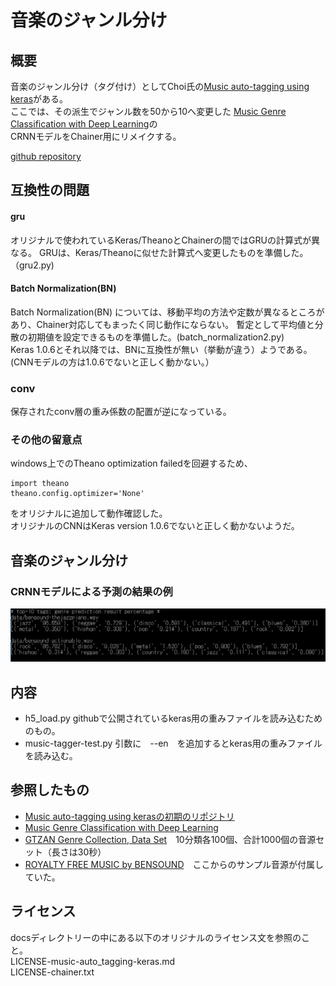 # 音楽のジャンル分け

## 概要  

音楽のジャンル分け（タグ付け）としてChoi氏の[Music auto-tagging using keras](https://github.com/keunwoochoi/music-auto_tagging-keras)がある。  
ここでは、その派生でジャンル数を50から10へ変更した [Music Genre Classification with Deep Learning](https://github.com/jsalbert/Music-Genre-Classification-with-Deep-Learning)の  
CRNNモデルをChainer用にリメイクする。 

[github repository](https://github.com/music-tagging-chainer)  

## 互換性の問題  

#### gru
オリジナルで使われているKeras/TheanoとChainerの間ではGRUの計算式が異なる。
GRUは、Keras/Theanoに似せた計算式へ変更したものを準備した。（gru2.py)   

#### Batch Normalization(BN)
Batch Normalization(BN) については、移動平均の方法や定数が異なるところがあり、Chainer対応してもまったく同じ動作にならない。
暫定として平均値と分散の初期値を設定できるものを準備した。(batch_normalization2.py)  
Keras 1.0.6とそれ以降では、BNに互換性が無い（挙動が違う）ようである。(CNNモデルの方は1.0.6でないと正しく動かない。）  
 
### conv
保存されたconv層の重み係数の配置が逆になっている。  

### その他の留意点
windows上でのTheano optimization failedを回避するため、  
```
import theano  
theano.config.optimizer='None'  
```
をオリジナルに追加して動作確認した。  
オリジナルのCNNはKeras version 1.0.6でないと正しく動かないようだ。   


## 音楽のジャンル分け  

### CRNNモデルによる予測の結果の例

![result_crnn](docs/crnn-top10-result.png)  



## 内容

- h5_load.py  githubで公開されているkeras用の重みファイルを読み込むためのもの。
- music-tagger-test.py   引数に　--en　を追加するとkeras用の重みファイルを読み込む。



## 参照したもの  

- [Music auto-tagging using kerasの初期のリポジトリ](https://github.com/keunwoochoi/music-auto_tagging-keras/tree/90b294091adaada477b9003201dd20a9fe15a3c1)
- [Music Genre Classification with Deep Learning](https://github.com/jsalbert/Music-Genre-Classification-with-Deep-Learning)
- [GTZAN Genre Collection, Data Set](http://marsyasweb.appspot.com/download/data_sets/)　10分類各100個、合計1000個の音源セット（長さは30秒）
- [ROYALTY FREE MUSIC by BENSOUND](https://www.bensound.com/)　ここからのサンプル音源が付属していた。


## ライセンス  
docsディレクトリーの中にある以下のオリジナルのライセンス文を参照のこと。   
LICENSE-music-auto_tagging-keras.md  
LICENSE-chainer.txt  


